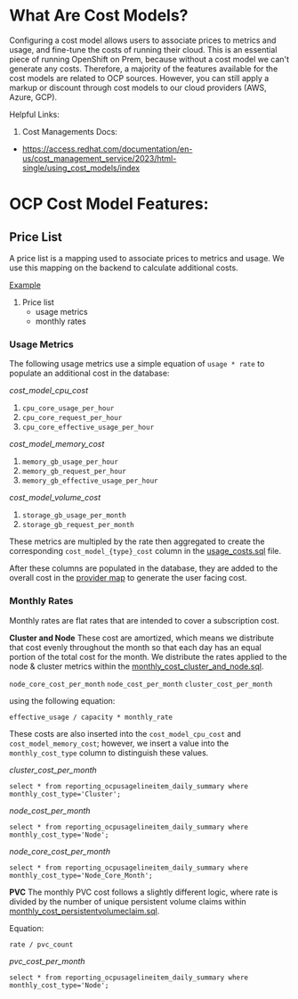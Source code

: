 # What Are Cost Models?

Configuring a cost model allows users to associate prices to metrics and usage, and fine-tune the costs of running their cloud. This is an essential piece of running OpenShift on Prem, because without a cost model we can't generate any costs. Therefore, a majority of the features available for the cost models are related to OCP sources. However, you can still apply a markup or discount through cost models to our cloud providers (AWS, Azure, GCP).


Helpful Links:
1. Cost Managements Docs:
- https://access.redhat.com/documentation/en-us/cost_management_service/2023/html-single/using_cost_models/index


# OCP Cost Model Features:

## Price List
A price list is a mapping used to associate prices to metrics and usage. We use this mapping on the backend to calculate additional costs.

[Example](https://github.com/project-koku/koku/blob/main/dev/scripts/cost_models/openshift_on_prem_cost_model.json)

1. Price list
    - usage metrics
    - monthly rates

### Usage Metrics

The following usage metrics use a simple equation of `usage * rate` to populate an additional cost in the database:

*cost_model_cpu_cost*
1. `cpu_core_usage_per_hour`
2. `cpu_core_request_per_hour`
3. `cpu_core_effective_usage_per_hour`

*cost_model_memory_cost*
1. `memory_gb_usage_per_hour`
2. `memory_gb_request_per_hour`
3. `memory_gb_effective_usage_per_hour`

*cost_model_volume_cost*
1. `storage_gb_usage_per_month`
2. `storage_gb_request_per_month`

These metrics are multipled by the rate then aggregated to create the corresponding `cost_model_{type}_cost` column in the [usage_costs.sql](https://github.com/project-koku/koku/blob/main/koku/masu/database/sql/openshift/cost_model/usage_costs.sql) file.

After these columns are populated in the database, they are added to the overall cost in the [provider map](https://github.com/project-koku/koku/blob/main/koku/api/report/ocp/provider_map.py) to generate the user facing cost.


### Monthly Rates
Monthly rates are flat rates that are intended to cover a subscription cost.

**Cluster and Node**
These cost are amortized, which means we distribute that cost evenly throughout the month so that each day has an equal portion of the total cost for the month. We distribute the rates applied to the node & cluster metrics within the [monthly_cost_cluster_and_node.sql](https://github.com/project-koku/koku/blob/main/koku/masu/database/sql/openshift/cost_model/monthly_cost_cluster_and_node.sql).

`node_core_cost_per_month`
`node_cost_per_month`
`cluster_cost_per_month`

using the following equation:
```
effective_usage / capacity * monthly_rate
```

These costs are also inserted into the `cost_model_cpu_cost` and `cost_model_memory_cost`; however, we insert a value into the `monthly_cost_type` column to distinguish these values.

*cluster_cost_per_month*
```
select * from reporting_ocpusagelineitem_daily_summary where monthly_cost_type='Cluster';
```

*node_cost_per_month*
```
select * from reporting_ocpusagelineitem_daily_summary where monthly_cost_type='Node';
```

*node_core_cost_per_month*
```
select * from reporting_ocpusagelineitem_daily_summary where monthly_cost_type='Node_Core_Month';
```

**PVC**
The monthly PVC cost follows a slightly different logic, where rate is divided by the number of unique persistent volume claims within [monthly_cost_persistentvolumeclaim.sql](https://github.com/project-koku/koku/blob/main/koku/masu/database/sql/openshift/cost_model/monthly_cost_persistentvolumeclaim.sql).

Equation:
```
rate / pvc_count
```
*pvc_cost_per_month*
```
select * from reporting_ocpusagelineitem_daily_summary where monthly_cost_type='Node';
```
